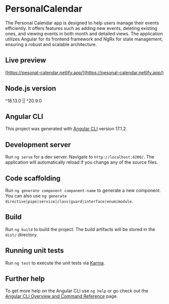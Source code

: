 # PersonalCalendar

The Personal Calendar app is designed to help users manage their events efficiently. It offers features such as adding new events, deleting existing ones, and viewing events in both month and detailed views. The application utilizes Angular for its frontend framework and NgRx for state management, ensuring a robust and scalable architecture.

## Live preview

[https://pesonal-calendar.netlify.app/](https://pesonal-calendar.netlify.app/)

## Node.js version

^18.13.0 || ^20.9.0

## Angular CLI

This project was generated with [Angular CLI](https://github.com/angular/angular-cli) version 17.1.2.

## Development server

Run `ng serve` for a dev server. Navigate to `http://localhost:4200/`. The application will automatically reload if you change any of the source files.

## Code scaffolding

Run `ng generate component component-name` to generate a new component. You can also use `ng generate directive|pipe|service|class|guard|interface|enum|module`.

## Build

Run `ng build` to build the project. The build artifacts will be stored in the `dist/` directory.

## Running unit tests

Run `ng test` to execute the unit tests via [Karma](https://karma-runner.github.io).

## Further help

To get more help on the Angular CLI use `ng help` or go check out the [Angular CLI Overview and Command Reference](https://angular.io/cli) page.
